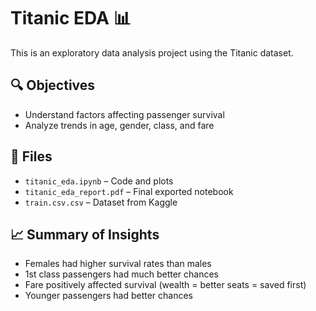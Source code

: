# Titanic EDA 📊

This is an exploratory data analysis project using the Titanic dataset.

## 🔍 Objectives
- Understand factors affecting passenger survival
- Analyze trends in age, gender, class, and fare

## 📁 Files
- `titanic_eda.ipynb` – Code and plots
- `titanic_eda_report.pdf` – Final exported notebook
- `train.csv.csv` – Dataset from Kaggle

## 📈 Summary of Insights
- Females had higher survival rates than males
- 1st class passengers had much better chances
- Fare positively affected survival (wealth = better seats = saved first)
- Younger passengers had better chances
